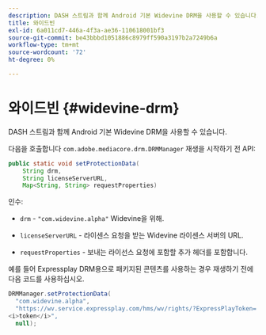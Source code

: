 ```yaml
---
description: DASH 스트림과 함께 Android 기본 Widevine DRM을 사용할 수 있습니다.
title: 와이드빈
exl-id: 6a011cd7-446a-4f3a-ae36-110618001bf3
source-git-commit: be43bbbd1051886c8979ff590a3197b2a7249b6a
workflow-type: tm+mt
source-wordcount: '72'
ht-degree: 0%

---
```


# 와이드빈 {#widevine-drm}

DASH 스트림과 함께 Android 기본 Widevine DRM을 사용할 수 있습니다.

다음을 호출합니다 `com.adobe.mediacore.drm.DRMManager` 재생을 시작하기 전 API:

```java
public static void setProtectionData( 
    String drm,  
    String licenseServerURL,   
    Map<String, String> requestProperties)
```

인수:

* `drm` - `"com.widevine.alpha"` Widevine을 위해.

* `licenseServerURL` - 라이센스 요청을 받는 Widevine 라이센스 서버의 URL.
* `requestProperties` - 보내는 라이선스 요청에 포함할 추가 헤더를 포함합니다.

예를 들어 Expressplay DRM용으로 패키지된 콘텐츠를 사용하는 경우 재생하기 전에 다음 코드를 사용하십시오.

```java
DRMManager.setProtectionData( 
  "com.widevine.alpha",  
  "https://wv.service.expressplay.com/hms/wv/rights/?ExpressPlayToken= 
<i>token</i>",  
  null); 
```
